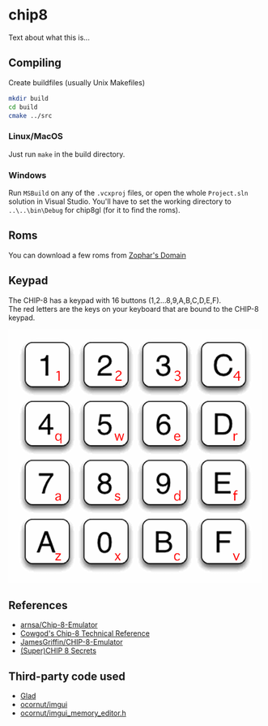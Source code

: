 # chip8

Text about what this is...


## Compiling

Create buildfiles (usually Unix Makefiles)
```sh
mkdir build
cd build
cmake ../src
```

### Linux/MacOS

Just run `make` in the build directory.

### Windows

Run `MSBuild` on any of the `.vcxproj` files, or open the whole `Project.sln` solution in Visual Studio.
You'll have to set the working directory to `..\..\bin\Debug` for chip8gl (for it to find the roms).


## Roms

You can download a few roms from [Zophar's Domain](https://www.zophar.net/pdroms/chip8/chip-8-games-pack.html)


## Keypad

The CHIP-8 has a keypad with 16 buttons (1,2...8,9,A,B,C,D,E,F).  
The red letters are the keys on your keyboard that are bound to the CHIP-8 keypad.

![Keypad](img/keypad.png)


## References

- [arnsa/Chip-8-Emulator](https://github.com/arnsa/Chip-8-Emulator/blob/master/chip8.c)
- [Cowgod's Chip-8 Technical Reference](http://devernay.free.fr/hacks/chip8/C8TECH10.HTM)
- [JamesGriffin/CHIP-8-Emulator](https://github.com/JamesGriffin/CHIP-8-Emulator/blob/master/src/chip8.cpp)
- [(Super)CHIP 8 Secrets](https://github.com/AfBu/haxe-CHIP-8-emulator/wiki/(Super)CHIP-8-Secrets)


## Third-party code used

- [Glad](http://glad.dav1d.de/#profile=core&language=c&specification=gl&loader=on&api=gl=3.3)
- [ocornut/imgui](https://github.com/ocornut/imgui)
- [ocornut/imgui_memory_editor.h](https://github.com/ocornut/imgui_club/blob/master/imgui_memory_editor/imgui_memory_editor.h)